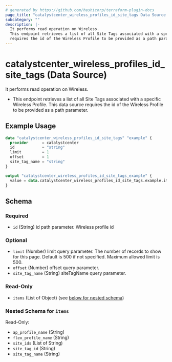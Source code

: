 ```yaml
---
# generated by https://github.com/hashicorp/terraform-plugin-docs
page_title: "catalystcenter_wireless_profiles_id_site_tags Data Source - terraform-provider-catalystcenter"
subcategory: ""
description: |-
  It performs read operation on Wireless.
  This endpoint retrieves a list of all Site Tags associated with a specific Wireless Profile. This data source
  requires the id of the Wireless Profile to be provided as a path parameter.
---
```


# catalystcenter_wireless_profiles_id_site_tags (Data Source)

It performs read operation on Wireless.

- This endpoint retrieves a list of all Site Tags associated with a specific Wireless Profile. This data source
requires the id of the Wireless Profile to be provided as a path parameter.

## Example Usage

```terraform
data "catalystcenter_wireless_profiles_id_site_tags" "example" {
  provider      = catalystcenter
  id            = "string"
  limit         = 1
  offset        = 1
  site_tag_name = "string"
}

output "catalystcenter_wireless_profiles_id_site_tags_example" {
  value = data.catalystcenter_wireless_profiles_id_site_tags.example.items
}
```

<!-- schema generated by tfplugindocs -->
## Schema

### Required

- `id` (String) id path parameter. Wireless profile id

### Optional

- `limit` (Number) limit query parameter. The number of records to show for this page. Default is 500 if not specified. Maximum allowed limit is 500.
- `offset` (Number) offset query parameter.
- `site_tag_name` (String) siteTagName query parameter.

### Read-Only

- `items` (List of Object) (see [below for nested schema](#nestedatt--items))

<a id="nestedatt--items"></a>
### Nested Schema for `items`

Read-Only:

- `ap_profile_name` (String)
- `flex_profile_name` (String)
- `site_ids` (List of String)
- `site_tag_id` (String)
- `site_tag_name` (String)
